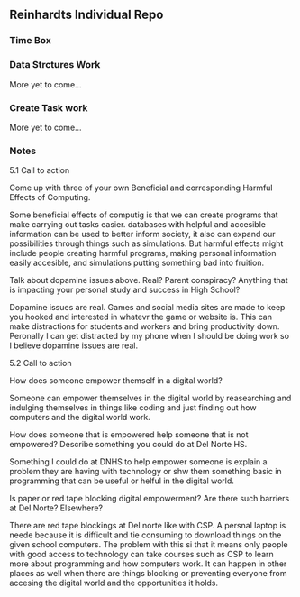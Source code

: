 ## Reinhardts Individual Repo

### Time Box

### Data Strctures Work 

More yet to come...

### Create Task work

More yet to come...

### Notes

5.1 Call to action

Come up with three of your own Beneficial and corresponding Harmful Effects of Computing.

Some beneficial effects of computig is that we can create programs that make carrying out tasks easier. databases with helpful and accesible information can be used to better inform society, it also can expand our possibilities through things such as simulations. But harmful effects might include people creating harmful programs, making personal information easily accesible, and simulations putting something bad into fruition.

Talk about dopamine issues above. Real? Parent conspiracy? Anything that is impacting your personal study and success in High School? 

Dopamine issues are real. Games and social media sites are made to keep you hooked and interested in whatevr the game or website is. This can make distractions for students and workers and bring productivity down. Peronally I can get distracted by my phone when I should be doing work so I believe dopamine issues are real.

5.2 Call to action

How does someone empower themself in a digital world?

Someone can empower themselves in the digital world by reasearching and indulging themselves in things like coding and just finding out how computers and the digital world work.

How does someone that is empowered help someone that is not empowered? Describe something you could do at Del Norte HS.

Something I could do at DNHS to help empower someone is explain a problem they are having with technology or shw them something basic in programming that can be useful or helful in the digital world.

Is paper or red tape blocking digital empowerment? Are there such barriers at Del Norte? Elsewhere? 

There are red tape blockings at Del norte like with CSP. A persnal laptop is neede because it is difficult and tie consuming to download things on the given school computers. The problem with this si that it means only people with good access to technology can take courses such as CSP to learn more about programming and how computers work. It can happen in other places as well when there are things blocking or preventing everyone from accesing the digital world and the opportunities it holds.

